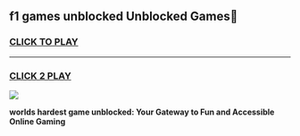 
## f1 games unblocked Unblocked Games👋
<h3>
<a href="https://premium.freeplayer.one?title=f1_games_unblocked&ref=16F">CLICK TO PLAY</a></h3>
<hr>

<h3>
<a href="https://premium.freeplayer.one?title=f1_games_unblocked&ref=16F">CLICK 2 PLAY</a>
  
</h3>

<a href="https://premium.freeplayer.one?title=f1_games_unblocked&ref=16F/"><img src="https://clearcache.store/games.png"></a>


**worlds hardest game unblocked: Your Gateway to Fun and Accessible Online Gaming**
